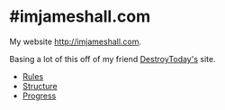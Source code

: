 #imjameshall.com
===============

My website http://imjameshall.com.  

Basing a lot of this off of my friend [DestroyToday's](http://www.destroytoday.com) site.

* [Rules](https://github.com/imjameshall/imjameshall.com/wiki/Rules)
* [Structure](https://github.com/imjameshall/imjameshall.com/wiki/Structuring)
* [Progress](https://github.com/imjameshall/imjameshall.com/wiki/Progress)
